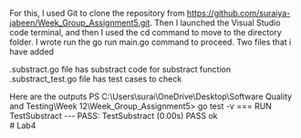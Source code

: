 For this, I used Git to clone the repository from https://github.com/suraiya-jabeen/Week_Group_Assignment5.git. Then I launched the Visual Studio code terminal, and then I used the cd command to move to the directory folder. I wrote run the go run main.go command to proceed. Two files that i have added

.substract.go file has substract code for substract function
.substract_test.go file has test cases to check 

Here are the outputs
PS C:\Users\surai\OneDrive\Desktop\Software Quality and Testing\Week 12\Week_Group_Assignment5> go test -v
=== RUN   TestSubstract
--- PASS: TestSubstract (0.00s)
PASS
ok     
#   L a b 4  
 